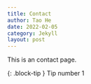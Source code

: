 ```yaml
---
title: Contact
author: Tao He
date: 2022-02-05
category: Jekyll
layout: post
---
```


This is an contact page.

{: .block-tip }
Tip number 1
